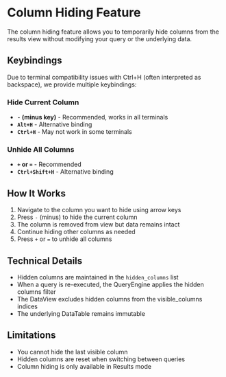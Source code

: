 # Column Hiding Feature

The column hiding feature allows you to temporarily hide columns from the results view without modifying your query or the underlying data.

## Keybindings

Due to terminal compatibility issues with Ctrl+H (often interpreted as backspace), we provide multiple keybindings:

### Hide Current Column
- **`-` (minus key)** - Recommended, works in all terminals
- **`Alt+H`** - Alternative binding
- **`Ctrl+H`** - May not work in some terminals

### Unhide All Columns
- **`+` or `=`** - Recommended
- **`Ctrl+Shift+H`** - Alternative binding

## How It Works

1. Navigate to the column you want to hide using arrow keys
2. Press `-` (minus) to hide the current column
3. The column is removed from view but data remains intact
4. Continue hiding other columns as needed
5. Press `+` or `=` to unhide all columns

## Technical Details

- Hidden columns are maintained in the `hidden_columns` list
- When a query is re-executed, the QueryEngine applies the hidden columns filter
- The DataView excludes hidden columns from the visible_columns indices
- The underlying DataTable remains immutable

## Limitations

- You cannot hide the last visible column
- Hidden columns are reset when switching between queries
- Column hiding is only available in Results mode